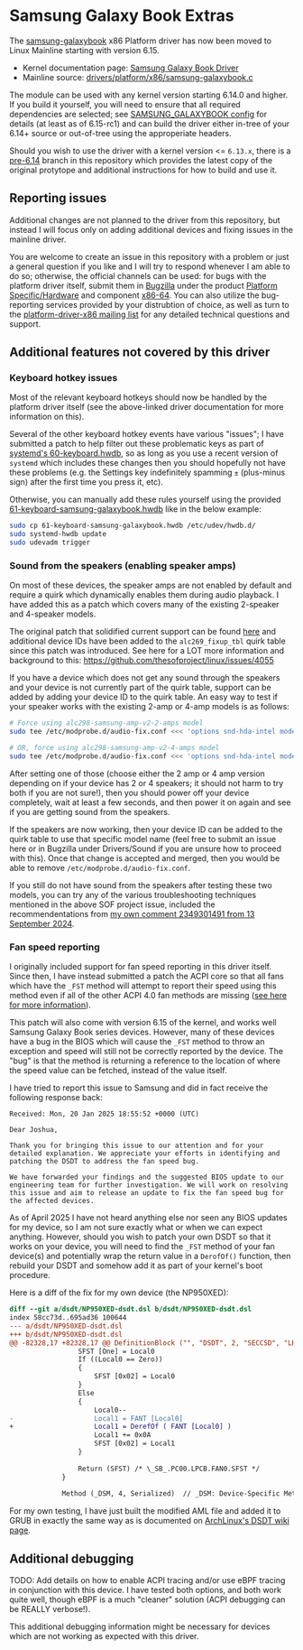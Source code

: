 # Samsung Galaxy Book Extras

The [samsung-galaxybook](https://docs.kernel.org/admin-guide/laptops/samsung-galaxybook.html) x86 Platform driver has now been moved to Linux Mainline starting with version 6.15.

- Kernel documentation page: [Samsung Galaxy Book Driver](https://docs.kernel.org/admin-guide/laptops/samsung-galaxybook.html)
- Mainline source: [drivers/platform/x86/samsung-galaxybook.c](https://web.git.kernel.org/pub/scm/linux/kernel/git/torvalds/linux.git/tree/drivers/platform/x86/samsung-galaxybook.c)

The module can be used with any kernel version starting 6.14.0 and higher. If you build it yourself, you will need to ensure that all required dependencies are selected; see [SAMSUNG_GALAXYBOOK config](https://web.git.kernel.org/pub/scm/linux/kernel/git/torvalds/linux.git/tree/drivers/platform/x86/Kconfig?id=7cdabafc001202de9984f22c973305f424e0a8b7#n792) for details (at least as of 6.15-rc1) and can build the driver either in-tree of your 6.14+ source or out-of-tree using the approperiate headers.

Should you wish to use the driver with a kernel version <= `6.13.x`, there is a [pre-6.14](https://github.com/joshuagrisham/samsung-galaxybook-extras/tree/pre-6.14) branch in this repository which provides the latest copy of the original protytope and additional instructions for how to build and use it.

## Reporting issues

Additional changes are not planned to the driver from this repository, but instead I will focus only on adding additional devices and fixing issues in the mainline driver.

You are welcome to create an issue in this repository with a problem or just a general question if you like and I will try to respond whenever I am able to do so; otherwise, the official channels can be used: for bugs with the platform driver itself, submit them in [Bugzilla](https://bugzilla.kernel.org/) under the product [Platform Specific/Hardware](https://bugzilla.kernel.org/describecomponents.cgi?product=Platform%20Specific%2FHardware) and component [x86-64](https://bugzilla.kernel.org/buglist.cgi?component=x86-64&product=Platform%20Specific%2FHardware&resolution=---). You can also utilize the bug-reporting services provided by your distrubtion of choice, as well as turn to the [platform-driver-x86 mailing list](https://lore.kernel.org/platform-driver-x86/) for any detailed technical questions and support.

## Additional features not covered by this driver

### Keyboard hotkey issues

Most of the relevant keyboard hotkeys should now be handled by the platform driver itself (see the above-linked driver documentation for more information on this).

Several of the other keyboard hotkey events have various "issues"; I have submitted a patch to help filter out these problematic keys as part of [systemd's 60-keyboard.hwdb](https://github.com/systemd/systemd/blob/be1f90d97fb1295247aed6bd1286ebcd42408c30/hwdb.d/60-keyboard.hwdb#L1918-L1929), so as long as you use a recent version of `systemd` which includes these changes then you should hopefully not have these problems (e.g. the Settings key indefinitely spamming `±` (plus-minus sign) after the first time you press it, etc).

Otherwise, you can manually add these rules yourself using the provided [61-keyboard-samsung-galaxybook.hwdb](./61-keyboard-samsung-galaxybook.hwdb) like in the below example:

```sh
sudo cp 61-keyboard-samsung-galaxybook.hwdb /etc/udev/hwdb.d/
sudo systemd-hwdb update
sudo udevadm trigger
```

### Sound from the speakers (enabling speaker amps)

On most of these devices, the speaker amps are not enabled by default and require a quirk which dynamically enables them during audio playback. I have added this as a patch which covers many of the existing 2-speaker and 4-speaker models.

The original patch that solidified current support can be found [here](https://lore.kernel.org/linux-sound/20240909193000.838815-1-josh@joshuagrisham.com/) and additional device IDs have been added to the `alc269_fixup_tbl` quirk table since this patch was introduced. See here for a LOT more information and background to this: https://github.com/thesofproject/linux/issues/4055

If you have a device which does not get any sound through the speakers and your device is not currently part of the quirk table, support can be added by adding your device ID to the quirk table. An easy way to test if your speaker works with the existing 2-amp or 4-amp models is as follows:

```sh
# Force using alc298-samsung-amp-v2-2-amps model
sudo tee /etc/modprobe.d/audio-fix.conf <<< 'options snd-hda-intel model=alc298-samsung-amp-v2-2-amps'

# OR, force using alc298-samsung-amp-v2-4-amps model
sudo tee /etc/modprobe.d/audio-fix.conf <<< 'options snd-hda-intel model=alc298-samsung-amp-v2-4-amps'
```

After setting one of those (choose either the 2 amp or 4 amp version depending on if your device has 2 or 4 speakers; it should not harm to try both if you are not sure!), then you should power off your device completely, wait at least a few seconds, and then power it on again and see if you are getting sound from the speakers.

If the speakers are now working, then your device ID can be added to the quirk table to use that specific model name (feel free to submit an issue here or in Bugzilla under Drivers/Sound if you are unsure how to proceed with this). Once that change is accepted and merged, then you would be able to remove `/etc/modprobe.d/audio-fix.conf`.

If you still do not have sound from the speakers after testing these two models, you can try any of the various troubleshooting techniques mentioned in the above SOF project issue, included the recommendentations from [my own comment 2349301491 from 13 September 2024](https://github.com/thesofproject/linux/issues/4055#issuecomment-2349301491).

### Fan speed reporting

I originally included support for fan speed reporting in this driver itself. Since then, I have instead submitted a patch the ACPI core so that all fans which have the `_FST` method will attempt to report their speed using this method even if all of the other ACPI 4.0 fan methods are missing ([see here for more information](https://lore.kernel.org/linux-acpi/20250222094407.9753-1-josh@joshuagrisham.com/)).

This patch will also come with version 6.15 of the kernel, and works well Samsung Galaxy Book series devices. However, many of these devices have a bug in the BIOS which will cause the `_FST` method to throw an exception and speed will still not be correctly reported by the device. The "bug" is that the method is returning a reference to the location of where the speed value can be fetched, instead of the value itself.

I have tried to report this issue to Samsung and did in fact receive the following response back:

```text
Received: Mon, 20 Jan 2025 18:55:52 +0000 (UTC)

Dear Joshua,

Thank you for bringing this issue to our attention and for your detailed explanation. We appreciate your efforts in identifying and patching the DSDT to address the fan speed bug.

We have forwarded your findings and the suggested BIOS update to our engineering team for further investigation. We will work on resolving this issue and aim to release an update to fix the fan speed bug for the affected devices.
```

As of April 2025 I have not heard anything else nor seen any BIOS updates for my device, so I am not sure exactly what or when we can expect anything. However, should you wish to patch your own DSDT so that it works on your device, you will need to find the `_FST` method of your fan device(s) and potentially wrap the return value in a `DerofOf()` function, then rebuild your DSDT and somehow add it as part of your kernel's boot procedure.

Here is a diff of the fix for my own device (the NP950XED):

```diff
diff --git a/dsdt/NP950XED-dsdt.dsl b/dsdt/NP950XED-dsdt.dsl
index 58cc73d..695ad36 100644
--- a/dsdt/NP950XED-dsdt.dsl
+++ b/dsdt/NP950XED-dsdt.dsl
@@ -82328,17 +82328,17 @@ DefinitionBlock ("", "DSDT", 2, "SECCSD", "LH43STAR", 0x01072009)
                 SFST [One] = Local0
                 If ((Local0 == Zero))
                 {
                     SFST [0x02] = Local0
                 }
                 Else
                 {
                     Local0--
-                    Local1 = FANT [Local0]
+                    Local1 = DerefOf ( FANT [Local0] )
                     Local1 += 0x0A
                     SFST [0x02] = Local1
                 }
 
                 Return (SFST) /* \_SB_.PC00.LPCB.FAN0.SFST */
             }
 
             Method (_DSM, 4, Serialized)  // _DSM: Device-Specific Method
```

For my own testing, I have just built the modified AML file and added it to GRUB in exactly the same way as is documented on [ArchLinux's DSDT wiki page](https://wiki.archlinux.org/title/DSDT#Using_the_AML_with_GRUB).

## Additional debugging

TODO: Add details on how to enable ACPI tracing and/or use eBPF tracing in conjunction with this device. I have tested both options, and both work quite well, though eBPF is a much "cleaner" solution (ACPI debugging can be REALLY verbose!).

This additional debugging information might be necessary for devices which are not working as expected with this driver.
